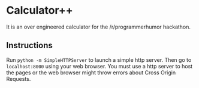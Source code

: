 # Calculator++
It is an over engineered calculator for the /r/programmerhumor hackathon.

## Instructions
Run ```python -m SimpleHTTPServer``` to launch a simple http server.
Then go to ```localhost:8000``` using your web browser.
You must use a http server to host the pages or the web browser might throw errors about Cross Origin Requests.
